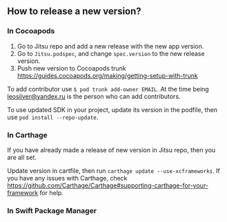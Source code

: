 ## How to release a new version?

### In Cocoapods
1) Go to Jitsu repo and add a new release with the new app version. 
2) Go to  `Jitsu.podspec`, and change `spec.version` to the new release version.
3) Push new version to Cocoapods trunk https://guides.cocoapods.org/making/getting-setup-with-trunk

To add contributor use `$ pod trunk add-owner EMAIL`. 
At the time being leosilver@yandex.ru is the person who can add contributors.

To use updated SDK in your project, update its version in the podfile, then use `pod install --repo-update`.

### In Carthage
If you have already made a release of new version in Jitsu repo, then you are all set.

Update version in cartfile, then run `carthage update --use-xcframeworks`.
If you have any issues with Carthage, check https://github.com/Carthage/Carthage#supporting-carthage-for-your-framework for help.


### In Swift Package Manager
